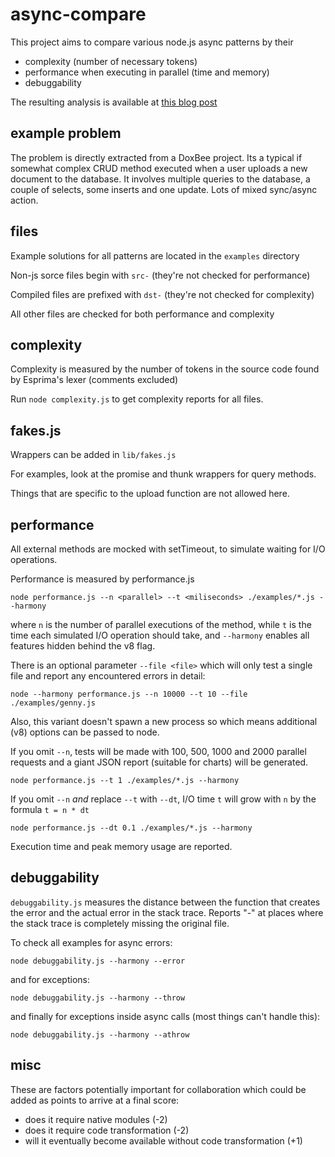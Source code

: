 # async-compare

This project aims to compare various node.js async patterns by their

- complexity (number of necessary tokens)
- performance when executing in parallel (time and memory)
- debuggability 

The resulting analysis is available at 
[this blog post](http://spion.github.io/posts/analysis-generators-and-other-async-patterns-node.html)

## example problem

The problem is directly extracted from a DoxBee project. Its a typical if 
somewhat complex CRUD method executed when a user uploads a new document
to the database. It involves multiple queries to the database, a couple of 
selects, some inserts and one update. Lots of mixed sync/async action.

## files

Example solutions for all patterns are located in the `examples` directory

Non-js sorce files begin with `src-` (they're not checked for performance)

Compiled files are prefixed with `dst-` (they're not checked for complexity)

All other files are checked for both performance and complexity

## complexity

Complexity is measured by the number of tokens in the source code found by
Esprima's lexer (comments excluded)

Run `node complexity.js` to get complexity reports for all files.


## fakes.js

Wrappers can be added in `lib/fakes.js`

For examples, look at the promise and thunk wrappers for query methods.

Things that are specific to the upload function are not allowed here.


## performance

All external methods are mocked with setTimeout, to simulate waiting for I/O 
operations.

Performance is measured by performance.js
 
    node performance.js --n <parallel> --t <miliseconds> ./examples/*.js --harmony

where `n` is the number of parallel executions of the method, while `t` is the
time each simulated I/O operation should take, and `--harmony` enables
all features hidden behind the v8 flag.

There is an optional parameter `--file <file>` which will only test a single
file and report any encountered errors in detail:

    node --harmony performance.js --n 10000 --t 10 --file ./examples/genny.js

Also, this variant doesn't spawn a new process so which means additional
(v8) options can be passed to node.

If you omit `--n`, tests will be made with 100, 500, 1000 and 2000 parallel
requests and a giant JSON report (suitable for charts) will be generated.
    
    node performance.js --t 1 ./examples/*.js --harmony

If you omit `--n` *and* replace `--t` with `--dt`, I/O time `t` will grow with 
`n` by the formula `t = n * dt`

    node performance.js --dt 0.1 ./examples/*.js --harmony

Execution time and peak memory usage are reported.


## debuggability


`debuggability.js` measures the distance between the function that creates the 
error and the actual error in the stack trace. Reports "-" at places where
the stack trace is completely missing the original file.

To check all examples for async errors:

```
node debuggability.js --harmony --error 
```

and for exceptions:

```
node debuggability.js --harmony --throw
```

and finally for exceptions inside async calls (most things can't handle this):


```
node debuggability.js --harmony --athrow
```


## misc 

These are factors potentially important for collaboration which could
be added as points to arrive at a final score:

- does it require native modules (-2)
- does it require code transformation (-2) 
- will it eventually become available without code transformation (+1)


